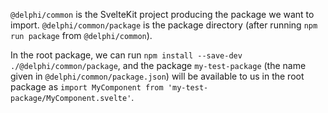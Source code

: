 `@delphi/common` is the SvelteKit project producing the package we want to import. `@delphi/common/package` is the package directory (after running `npm run package` from `@delphi/common`).

In the root package, we can run `npm install --save-dev ./@delphi/common/package`, and the package `my-test-package` (the name given in `@delphi/common/package.json`) will be available to us in the root package as `import MyComponent from 'my-test-package/MyComponent.svelte'`.
